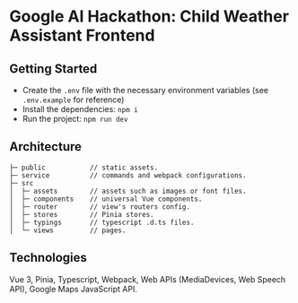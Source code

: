 # Google AI Hackathon: Child Weather Assistant Frontend

## Getting Started

- Create the `.env` file with the necessary environment variables (see `.env.example` for reference)
- Install the dependencies: `npm i`
- Run the project: `npm run dev`

## Architecture

```text
├─ public           // static assets.
├─ service          // commands and webpack configurations.
├─ src
│  ├─ assets        // assets such as images or font files.
│  ├─ components    // universal Vue components.
│  ├─ router        // view's routers config.
│  ├─ stores        // Pinia stores.
│  ├─ typings       // typescript .d.ts files.
│  └─ views         // pages.
```

## Technologies

Vue 3, 
Pinia, 
Typescript, 
Webpack, 
Web APIs (MediaDevices, Web Speech API),
Google Maps JavaScript API.